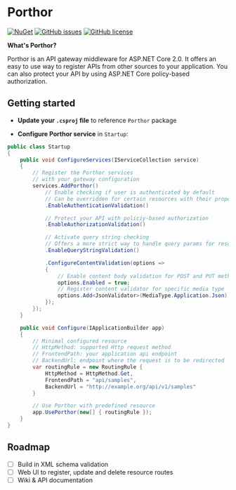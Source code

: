 # Porthor

[![NuGet](https://img.shields.io/nuget/v/Porthor.svg)](https://www.nuget.org/packages?q=Porthor)
[![GitHub issues](https://img.shields.io/github/issues/NicatorBa/Porthor.svg)](https://github.com/NicatorBa/Porthor/issues)
[![GitHub license](https://img.shields.io/github/license/NicatorBa/Porthor.svg)](https://github.com/NicatorBa/Porthor/blob/master/LICENSE)

**What's Porthor?**

Porthor is an API gateway middleware for ASP.NET Core 2.0. It offers an easy to use way to register APIs from other sources to your application. You can also protect your API by using ASP.NET Core policy-based authorization.

## Getting started

- **Update your `.csproj` file** to reference `Porthor` package

- **Configure Porthor service** in `Startup`:

```csharp
public class Startup
{
    public void ConfigureServices(IServiceCollection service)
    {
        // Register the Porthor services
        // with your gateway configuration
        services.AddPorthor()
            // Enable checking if user is authenticated by default
            // Can be overridden for certain resources with their property `AllowAnonymous`
            .EnableAuthenticationValidation()

            // Protect your API with policiy-based authorization
            .EnableAuthorizationValidation()

            // Activate query string checking
            // Offers a more strict way to handle query params for resources
            .EnableQueryStringValidation()

			.ConfigureContentValidation(options =>
			{
				// Enable content body validation for POST and PUT methods
				options.Enabled = true;
				// Register content validator for specific media type
				options.Add<JsonValidator>(MediaType.Application.Json);
			});
        });
    }

    public void Configure(IApplicationBuilder app)
    {
        // Minimal configured resource
        // HttpMethod: supported Http request method
        // FrontendPath: your application api endpoint
        // BackendUrl: endpoint where the request is to be redirected
        var routingRule = new RoutingRule {
            HttpMethod = HttpMethod.Get,
            FrontendPath = "api/samples",
            BackendUrl = "http://example.org/api/v1/samples"
        }

        // Use Porthor with predefined resource
        app.UsePorthor(new[] { routingRule });
    }
}
```

## Roadmap

- [ ] Build in XML schema validation
- [ ] Web UI to register, update and delete resource routes
- [ ] Wiki & API documentation
